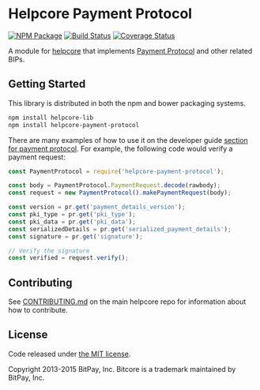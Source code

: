 Helpcore Payment Protocol
=========================

[![NPM Package](https://img.shields.io/npm/v/@gohelpfund/helpcore-payment-protocol.svg?style=flat-square)](https://www.npmjs.org/package/@gohelpfund/helpcore-payment-protocol)
[![Build Status](https://img.shields.io/travis/gohelpfund/helpcore-payment-protocol.svg?branch=master&style=flat-square)](https://travis-ci.org/gohelpfund/helpcore-payment-protocol)
[![Coverage Status](https://img.shields.io/coveralls/gohelpfund/helpcore-payment-protocol.svg?style=flat-square)](https://coveralls.io/r/gohelpfund/helpcore-payment-protocol)

A module for [helpcore](https://github.com/gohelpfund/helpcore) that implements [Payment Protocol](https://github.com/bitcoin/bips/blob/master/bip-0070.mediawiki) and other related BIPs.

## Getting Started

This library is distributed in both the npm and bower packaging systems.

```sh
npm install helpcore-lib
npm install helpcore-payment-protocol
```

There are many examples of how to use it on the developer guide [section for payment protocol](https://bitcore.io/api/paypro). For example, the following code would verify a payment request:

```javascript
const PaymentProtocol = require('helpcore-payment-protocol');

const body = PaymentProtocol.PaymentRequest.decode(rawbody);
const request = new PaymentProtocol().makePaymentRequest(body);

const version = pr.get('payment_details_version');
const pki_type = pr.get('pki_type');
const pki_data = pr.get('pki_data');
const serializedDetails = pr.get('serialized_payment_details');
const signature = pr.get('signature');

// Verify the signature
const verified = request.verify();
```

## Contributing

See [CONTRIBUTING.md](https://github.com/gohelpfund/helpcore/blob/master/CONTRIBUTING.md) on the main helpcore repo for information about how to contribute.

## License

Code released under [the MIT license](https://github.com/gohelpfund/helpcore/blob/master/LICENSE).

Copyright 2013-2015 BitPay, Inc. Bitcore is a trademark maintained by BitPay, Inc.
